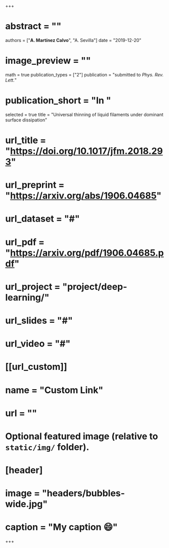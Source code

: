 +++
# abstract = ""
authors = ["**A. Martínez Calvo**", "A. Sevilla"]
date = "2019-12-20"
# image_preview = ""
math = true
publication_types = ["2"]
publication = "submitted to _Phys. Rev. Lett._"
# publication_short = "In "
selected = true
title = "Universal thinning of liquid filaments under dominant surface dissipation"
# url_title = "https://doi.org/10.1017/jfm.2018.293"
# url_preprint = "https://arxiv.org/abs/1906.04685"
# url_dataset = "#"
# url_pdf = "https://arxiv.org/pdf/1906.04685.pdf"
# url_project = "project/deep-learning/"
# url_slides = "#"
# url_video = "#"

# [[url_custom]]
 # name = "Custom Link"
 # url = ""

# Optional featured image (relative to `static/img/` folder).
# [header]
# image = "headers/bubbles-wide.jpg"
# caption = "My caption :smile:"

+++
